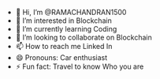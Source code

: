 - 👋 Hi, I’m @RAMACHANDRAN1500
- 👀 I’m interested in Blockchain
- 🌱 I’m currently learning Coding
- 💞️ I’m looking to collaborate on Blockchain
- 📫 How to reach me Linked In
- 😄 Pronouns: Car enthusiast
- ⚡ Fun fact: Travel to know Who you are

<!---
RAMACHANDRAN1500/RAMACHANDRAN1500 is a ✨ special ✨ repository because its `README.md` (this file) appears on your GitHub profile.
You can click the Preview link to take a look at your changes.
--->
